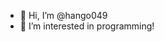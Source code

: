 - 👋 Hi, I’m @hango049
- 👀 I’m interested in programming!

<!---
hango049/hango049 is a ✨ special ✨ repository because its `README.md` (this file) appears on your GitHub profile.
You can click the Preview link to take a look at your changes.
--->
